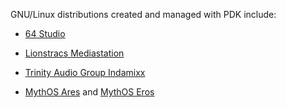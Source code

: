 GNU/Linux distributions created and managed with PDK include:

* [64 Studio](http://www.64studio.com/)

* [Lionstracs Mediastation](http://www.lionstracs.com/)

* [Trinity Audio Group Indamixx](http://www.indamixx.com/)

* [MythOS Ares](http://pdk.64studio.com/projects/ares/) and [MythOS Eros](http://pdk.64studio.com/projects/eros/) 
